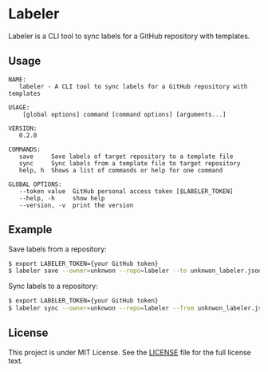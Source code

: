 # Labeler

Labeler is a CLI tool to sync labels for a GitHub repository with templates.

## Usage

```
NAME:
   labeler - A CLI tool to sync labels for a GitHub repository with templates

USAGE:
    [global options] command [command options] [arguments...]

VERSION:
   0.2.0

COMMANDS:
   save     Save labels of target repository to a template file
   sync     Sync labels from a template file to target repository
   help, h  Shows a list of commands or help for one command

GLOBAL OPTIONS:
   --token value  GitHub personal access token [$LABELER_TOKEN]
   --help, -h     show help
   --version, -v  print the version
```

## Example

Save labels from a repository:
```sh
$ export LABELER_TOKEN={your GitHub token}
$ labeler save --owner=unknwon --repo=labeler --to unknwon_labeler.json
```

Sync labels to a repository:
```sh
$ export LABELER_TOKEN={your GitHub token}
$ labeler sync --owner=unknwon --repo=labeler --from unknwon_labeler.json
```

## License

This project is under MIT License. See the [LICENSE](LICENSE) file for the full license text.
